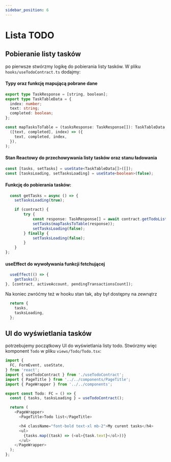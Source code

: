 ```yaml
---
sidebar_position: 6
---
```


# Lista TODO

## Pobieranie listy tasków

po pierwsze stwórzmy logikę do pobierania listy tasków. W pliku `hooks/useTodoContract.ts` dodajmy: 

#### Typy oraz funkcję mapującą pobrane dane
```typescript
export type TaskResponse = [string, boolean];
export type TaskTableData = {
  index: number;
  text: string;
  completed: boolean;
};

const mapTasksToTable = (tasksResponse: TaskResponse[]): TaskTableData[] => tasksResponse.map(
  ([text, completed], index) => ({
    text, completed, index,
  }),
);
```

#### Stan Reactowy do przechowywania listy tasków oraz stanu ładowania
```typescript
const [tasks, setTasks] = useState<TaskTableData[]>([]);
const [tasksLoading, setTasksLoading] = useState<boolean>(false);
```

#### Funkcję do pobierania tasków:
```typescript
  const getTasks = async () => {
    setTasksLoading(true);

    if (contract) {
        try {
            const response: TaskResponse[] = await contract.getTodoList(activeAccount);
            setTasks(mapTasksToTable(response));
            setTasksLoading(false);
        } finally {
            setTasksLoading(false);
        }
    }
};
```

#### useEffect do wywoływania funkcji fetchującej
```typescript
  useEffect(() => {
    getTasks();
}, [contract, activeAccount, pendingTransactionsCount]);
```

Na koniec zwróćmy też w hooku stan tak, aby był dostępny na zewnątrz
```typescript
  return {
    tasks,
    tasksLoading,
  };
```

## UI do wyświetlania tasków

potrzebujemy początkowy UI do wyświetlania listy todo. Stwórzmy więc komponent `Todo` w pliku `views/Todo/Todo.tsx`:


```typescript jsx
import {
  FC, FormEvent, useState,
} from 'react';
import { useTodoContract } from './useTodoContract';
import { PageTitle } from '../../components/PageTitle';
import { PageWrapper } from '../../components';

export const Todo: FC = () => {
  const { tasks, tasksLoading } = useTodoContract();

  return (
    <PageWrapper>
      <PageTitle>Todo list</PageTitle>

      <h4 className="font-bold text-xl mb-2">My curent tasks</h4>
      <ul>
        {tasks.map((task) => (<ol>{task.text}</ol>))}
      </ul>
    </PageWrapper>
  );
};

```


